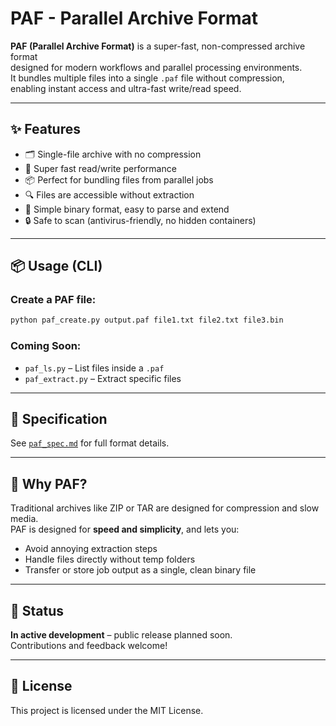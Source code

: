 # PAF - Parallel Archive Format

**PAF (Parallel Archive Format)** is a super-fast, non-compressed archive format  
designed for modern workflows and parallel processing environments.  
It bundles multiple files into a single `.paf` file without compression,  
enabling instant access and ultra-fast write/read speed.

---

## ✨ Features

- 🗂️ Single-file archive with no compression
- 🚀 Super fast read/write performance
- 📦 Perfect for bundling files from parallel jobs
- 🔍 Files are accessible without extraction
- 🔧 Simple binary format, easy to parse and extend
- 🔒 Safe to scan (antivirus-friendly, no hidden containers)

---

## 📦 Usage (CLI)

### Create a PAF file:

```bash
python paf_create.py output.paf file1.txt file2.txt file3.bin
```

### Coming Soon:
- `paf_ls.py` – List files inside a `.paf`
- `paf_extract.py` – Extract specific files

---

## 📄 Specification

See [`paf_spec.md`](paf_spec.md) for full format details.

---

## 📂 Why PAF?

Traditional archives like ZIP or TAR are designed for compression and slow media.  
PAF is designed for **speed and simplicity**, and lets you:

- Avoid annoying extraction steps
- Handle files directly without temp folders
- Transfer or store job output as a single, clean binary file

---

## 🧪 Status

**In active development** – public release planned soon.  
Contributions and feedback welcome!

---

## 📝 License

This project is licensed under the MIT License.
